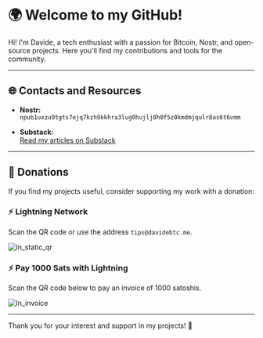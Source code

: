 # 🌍 Welcome to my GitHub!

Hi! I'm Davide, a tech enthusiast with a passion for Bitcoin, Nostr, and open-source projects. Here you'll find my contributions and tools for the community.

---

## 🌐 Contacts and Resources

- **Nostr:**  
  `npub1uxzu9tgts7ejq7kzh9kkhra3lug0hujlj0h0f5z0kmdmjqulr8as6t6vmm`

- **Substack:**  
  [Read my articles on Substack](https://davidebtc186.substack.com/)

---

## 💸 Donations

If you find my projects useful, consider supporting my work with a donation:

### ⚡ Lightning Network
Scan the QR code or use the address `tips@davidebtc.me`.

![ln_static_qr](https://github.com/user-attachments/assets/88923314-c1c9-45fd-8dc8-45a5f40ad6f5)


### ⚡ Pay 1000 Sats with Lightning
Scan the QR code below to pay an invoice of 1000 satoshis.

![ln_invoice](https://github.com/user-attachments/assets/3f6f5fca-1ec6-46dc-8416-062261271e01)


---

Thank you for your interest and support in my projects! 🚀

